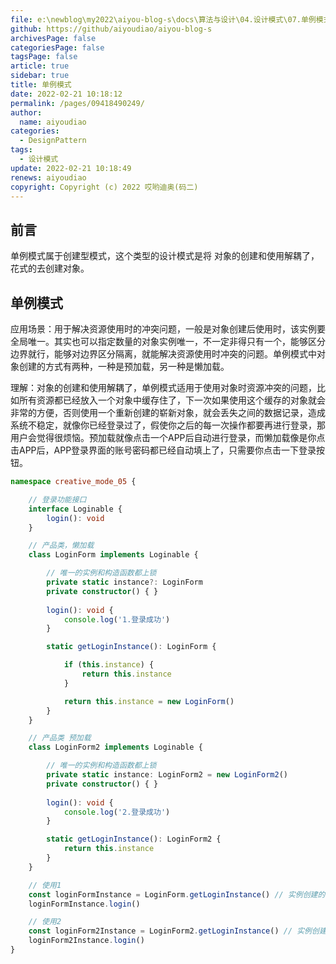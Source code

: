 ```yaml
---
file: e:\newblog\my2022\aiyou-blog-s\docs\算法与设计\04.设计模式\07.单例模式.md
github: https://github/aiyoudiao/aiyou-blog-s
archivesPage: false
categoriesPage: false
tagsPage: false
article: true
sidebar: true
title: 单例模式
date: 2022-02-21 10:18:12
permalink: /pages/09418490249/
author: 
  name: aiyoudiao
categories: 
  - DesignPattern
tags: 
  - 设计模式
update: 2022-02-21 10:18:49
renews: aiyoudiao
copyright: Copyright (c) 2022 哎哟迪奥(码二)
---
```


## 前言

单例模式属于创建型模式，这个类型的设计模式是将 对象的创建和使用解耦了，花式的去创建对象。

## 单例模式

应用场景：用于解决资源使用时的冲突问题，一般是对象创建后使用时，该实例要全局唯一。其实也可以指定数量的对象实例唯一，不一定非得只有一个，能够区分边界就行，能够对边界区分隔离，就能解决资源使用时冲突的问题。单例模式中对象创建的方式有两种，一种是预加载，另一种是懒加载。

<!-- more -->

理解：对象的创建和使用解耦了，单例模式适用于使用对象时资源冲突的问题，比如所有资源都已经放入一个对象中缓存住了，下一次如果使用这个缓存的对象就会非常的方便，否则使用一个重新创建的崭新对象，就会丢失之间的数据记录，造成系统不稳定，就像你已经登录过了，假使你之后的每一次操作都要再进行登录，那用户会觉得很烦恼。预加载就像点击一个APP后自动进行登录，而懒加载像是你点击APP后，APP登录界面的账号密码都已经自动填上了，只需要你点击一下登录按钮。

```ts
namespace creative_mode_05 {

    // 登录功能接口
    interface Loginable {
        login(): void
    }

    // 产品类，懒加载
    class LoginForm implements Loginable {

        // 唯一的实例和构造函数都上锁
        private static instance?: LoginForm
        private constructor() { }
      
        login(): void {
            console.log('1.登录成功')
        }

        static getLoginInstance(): LoginForm {

            if (this.instance) {
                return this.instance
            }

            return this.instance = new LoginForm()
        }
    }

    // 产品类 预加载
    class LoginForm2 implements Loginable {

        // 唯一的实例和构造函数都上锁
        private static instance: LoginForm2 = new LoginForm2()
        private constructor() { }
      
        login(): void {
            console.log('2.登录成功')
        }

        static getLoginInstance(): LoginForm2 {
            return this.instance
        }
    }

    // 使用1
    const loginFormInstance = LoginForm.getLoginInstance() // 实例创建的时机在第一次获取实例时，第一次获取才会创建，
    loginFormInstance.login()

    // 使用2
    const loginForm2Instance = LoginForm2.getLoginInstance() // 实例创建的时机在这个LoginForm2的class被加载时
    loginForm2Instance.login()
}

```
